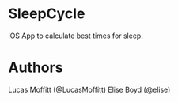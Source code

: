 SleepCycle
==========

iOS App to calculate best times for sleep.

Authors
==========
Lucas Moffitt (@LucasMoffitt)
Elise Boyd (@elise)